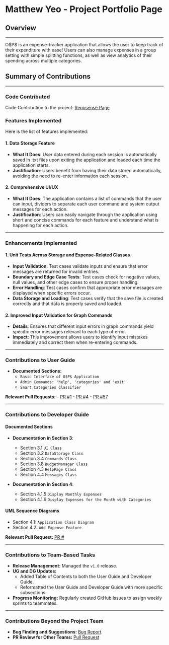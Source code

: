 # Matthew Yeo - Project Portfolio Page

## Overview

---

O\$P\$ is an expense-tracker application that allows the user to keep track of their expenditure with ease! Users can also manage expenses in a group setting with simple 
splitting functions, as well as view analytics of their spending across multiple categories.

## Summary of Contributions

---

### Code Contributed

Code Contribution to the project: [Reposense Page](https://nus-cs2113-ay2425s2.github.io/tp-dashboard/?search=&sort=groupTitle&sortWithin=title&timeframe=commit&mergegroup=&groupSelect=groupByRepos&breakdown=true&checkedFileTypes=docs~functional-code~test-code~other&since=2025-02-21&tabOpen=true&tabType=authorship&tabAuthor=matthewyeo1&tabRepo=AY2425S2-CS2113-F11-2%2Ftp%5Bmaster%5D&authorshipIsMergeGroup=false&authorshipFileTypes=docs~functional-code~test-code~other&authorshipIsBinaryFileTypeChecked=false&authorshipIsIgnoredFilesChecked=false)

### Features Implemented
Here is the list of features implemented:

#### 1. Data Storage Feature

- **What It Does**: User data entered during each session is automatically saved in .txt files upon exiting the application and loaded each time the application starts.
- **Justification**: Users benefit from having their data stored automatically, avoiding the need to re-enter information each session.

#### 2. Comprehensive UI/UX

- **What It Does**: The application contains a list of commands that the user can input, dividers to separate each user command and system output messages for each action.
- **Justification**: Users can easily navigate through the application using short and concise commands for each feature and understand what is happening for each action.

---

### Enhancements Implemented

#### 1. Unit Tests Across Storage and Expense-Related Classes
- **Input Validation**: Test cases validate inputs and ensure that error messages are returned for invalid entries.
- **Boundary and Edge Case Tests**: Test cases check for negative values, null values, and other edge cases to ensure proper handling.
- **Error Handling**: Test cases confirm that appropriate error messages are displayed when specific errors occur.
- **Data Storage and Loading**: Test cases verify that the save file is created correctly and that data is properly saved and loaded.

#### 2. Improved Input Validation for Graph Commands
- **Details**: Ensures that different input errors in graph commands yield specific error messages relevant to each type of error.
- **Impact**: This improvement allows users to identify input mistakes immediately and correct them when re-entering commands.

---

### Contributions to User Guide

- **Documented Sections:**
    - `Basic Interface of O$P$ Application`
    - `Admin Commands: 'help', 'categories' and 'exit'`
    - `Smart Categories Classifier`

**Relevant Pull Requests:** 
    - [PR #1](https://github.com/AY2425S2-CS2113-F11-2/tp/pull/1/files)
    - [PR #4](https://github.com/AY2425S2-CS2113-F11-2/tp/pull/4/files)
    - [PR #57](https://github.com/AY2425S2-CS2113-F11-2/tp/pull/57/files)

---

### Contributions to Developer Guide

#### Documented Sections
- **Documentation in Section 3**:
    - Section 3.1 `UI Class`
    - Section 3.2 `DataStorage Class`
    - Section 3.4 `Commands Class`
    - Section 3.8 `BudgetManager Class`
    - Section 4.3 `HelpPage Class`
    - Section 4.4 `Messages Class`

- **Documentation in Section 4**:
    - Section 4.1.5 `Display Monthly Expenses`
    - Section 4.1.6 `Display Expenses for the Month with Categories`

#### UML Sequence Diagrams
- Section 4.1: `Application Class Diagram`
- Section 4.2: `Add Expense Feature`

**Relevant Pull Request:** [PR #]()

---

### Contributions to Team-Based Tasks
- **Release Management:** Managed the `v1.0` release.
- **UG and DG Updates:**
    - Added Table of Contents to both the User Guide and Developer Guide.
    - Reformatted the User Guide and Developer Guide with more specific subsections.
- **Progress Monitoring:** Regularly created GitHub Issues to assign weekly sprints to teammates.

---

### Contributions Beyond the Project Team
- **Bug Finding and Suggestions:** [Bug Report]()
- **PR Review for Other Teams:** [Pull Request]()